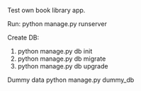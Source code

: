 Test own book library app.

Run:
python manage.py runserver

Create DB:
1. python manage.py db init
2. python manage.py db migrate
3. python manage.py db upgrade

Dummy data
python manage.py dummy_db